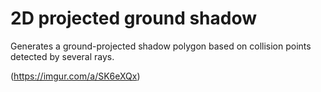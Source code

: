 # 2D projected ground shadow

Generates a ground-projected shadow polygon based on collision points detected by several rays.

(https://imgur.com/a/SK6eXQx)